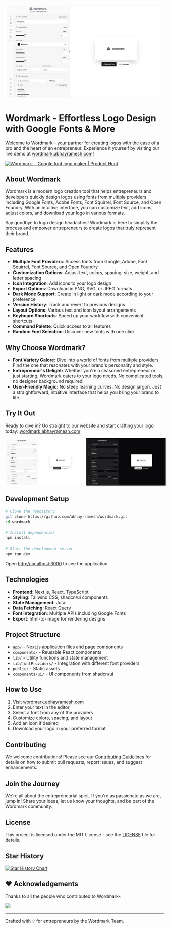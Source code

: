 ![Wordmark Logo](public/images/Wordmark-Light.png)

# Wordmark - Effortless Logo Design with Google Fonts & More

Welcome to Wordmark - your partner for creating logos with the ease of a pro and the heart of an entrepreneur. Experience it yourself by visiting our live demo at [wordmark.abhayramesh.com](https://wordmark.abhayramesh.com/)!

<a href="https://www.producthunt.com/posts/wordmark-7584b39f-f3da-41d9-aedf-18c59cf1228e?utm_source=badge-featured&utm_medium=badge&utm_souce=badge-wordmark&#0045;7584b39f&#0045;f3da&#0045;41d9&#0045;aedf&#0045;18c59cf1228e" target="_blank"><img src="https://api.producthunt.com/widgets/embed-image/v1/featured.svg?post_id=425883&theme=light" alt="Wordmark&#0046; - Google&#0032;font&#0032;logo&#0032;maker | Product Hunt" style="width: 250px; height: 54px;" width="250" height="54" /></a>

## About Wordmark

Wordmark is a modern logo creation tool that helps entrepreneurs and developers quickly design logos using fonts from multiple providers including Google Fonts, Adobe Fonts, Font Squirrel, Font Source, and Open Foundry. With an intuitive interface, you can customize text, add icons, adjust colors, and download your logo in various formats.

Say goodbye to logo design headaches! Wordmark is here to simplify the process and empower entrepreneurs to create logos that truly represent their brand.

## Features

- **Multiple Font Providers**: Access fonts from Google, Adobe, Font Squirrel, Font Source, and Open Foundry
- **Customization Options**: Adjust text, colors, spacing, size, weight, and letter spacing
- **Icon Integration**: Add icons to your logo design
- **Export Options**: Download in PNG, SVG, or JPEG formats
- **Dark Mode Support**: Create in light or dark mode according to your preference
- **Version History**: Track and revert to previous designs
- **Layout Options**: Various text and icon layout arrangements
- **Keyboard Shortcuts**: Speed up your workflow with convenient shortcuts
- **Command Palette**: Quick access to all features
- **Random Font Selection**: Discover new fonts with one click

## Why Choose Wordmark?

- **Font Variety Galore:** Dive into a world of fonts from multiple providers. Find the one that resonates with your brand's personality and style.
- **Entrepreneur's Delight:** Whether you're a seasoned entrepreneur or just starting, Wordmark caters to your logo needs. No complicated tools, no designer background required!
- **User-Friendly Magic:** No steep learning curves. No design jargon. Just a straightforward, intuitive interface that helps you bring your brand to life.

## Try It Out

Ready to dive in? Go straight to our website and start crafting your logo today: [wordmark.abhayramesh.com](https://wordmark.abhayramesh.com/)

<div style="display:flex;">
  <img src="public/images/Wordmark-Light.png" alt="Wordmark-Light-Mode" style="width:50%; margin-right:5px;"><img src="public/images/Wordmark-Dark.png" alt="Wordmark-Dark-Mode" style="width:50%;">
</div>

## Development Setup

```bash
# Clone the repository
git clone https://github.com/abhay-ramesh/wordmark.git
cd wordmark

# Install dependencies
npm install

# Start the development server
npm run dev
```

Open [http://localhost:3000](http://localhost:3000) to see the application.

## Technologies

- **Frontend**: Next.js, React, TypeScript
- **Styling**: Tailwind CSS, shadcn/ui components
- **State Management**: Jotai
- **Data Fetching**: React Query
- **Font Integration**: Multiple APIs including Google Fonts
- **Export**: html-to-image for rendering designs

## Project Structure

- `app/` - Next.js application files and page components
- `components/` - Reusable React components
- `lib/` - Utility functions and state management
- `lib/fontProviders/` - Integration with different font providers
- `public/` - Static assets
- `components/ui/` - UI components from shadcn/ui

## How to Use

1. Visit [wordmark.abhayramesh.com](https://wordmark.abhayramesh.com/)
2. Enter your text in the editor
3. Select a font from any of the providers
4. Customize colors, spacing, and layout
5. Add an icon if desired
6. Download your logo in your preferred format

## Contributing

We welcome contributions! Please see our [Contributing Guidelines](CONTRIBUTING.md) for details on how to submit pull requests, report issues, and suggest enhancements.

## Join the Journey

We're all about the entrepreneurial spirit. If you're as passionate as we are, jump in! Share your ideas, let us know your thoughts, and be part of the Wordmark community.

## License

This project is licensed under the MIT License - see the [LICENSE](LICENSE) file for details.

## Star History

<a href="https://star-history.com/#abhay-ramesh/Wordmark&Timeline">
  <picture>
    <source media="(prefers-color-scheme: dark)" srcset="https://api.star-history.com/svg?repos=abhay-ramesh/Wordmark&type=Timeline&theme=dark" />
    <source media="(prefers-color-scheme: light)" srcset="https://api.star-history.com/svg?repos=abhay-ramesh/Wordmark&type=Timeline" />
    <img alt="Star History Chart" src="https://api.star-history.com/svg?repos=abhay-ramesh/Wordmark&type=Timeline" />
  </picture>
</a>

## ❤️ Acknowledgements

Thanks to all the people who contributed to Wordmark~

<a href="https://github.com/abhay-ramesh/Wordmark/graphs/contributors">
  <img src="https://contrib.rocks/image?repo=abhay-ramesh/Wordmark" />
</a>

---

Crafted with 💡 for entrepreneurs by the Wordmark Team.
